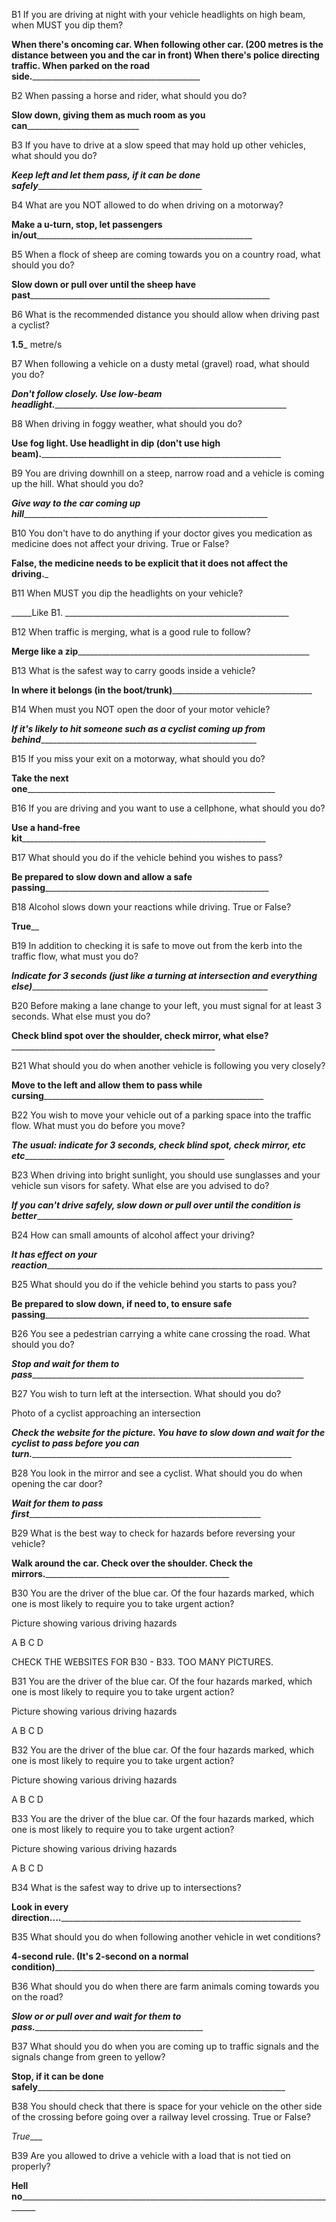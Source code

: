 B1   If you are driving at night with your vehicle headlights on high beam, when MUST you dip them?

____When there's oncoming car. When following other car. (200 metres is the distance between you and the car in front) When there's police directing traffic. When parked on the road side.______________________________________________

B2   When passing a horse and rider, what should you do?

____Slow down, giving them as much room as you can________________________________

B3   If you have to drive at a slow speed that may hold up other vehicles, what should you do?

_____Keep left and let them pass, if it can be done safely______________________________________________

B4   What are you NOT allowed to do when driving on a motorway?

______Make a u-turn, stop, let passengers in/out____________________________________________________________

B5   When a flock of sheep are coming towards you on a country road, what should you do?

______Slow down or pull over until the sheep have past__________________________________________________________________

B6   What is the recommended distance you should allow when driving past a cyclist?

____1.5_____ metre/s

B7   When following a vehicle on a dusty metal (gravel) road, what should you do?

___Don't follow closely. Use low-beam headlight._____________________________________________________________

B8   When driving in foggy weather, what should you do?

____Use fog light. Use headlight in dip (don't use high beam).________________________________________________________________

B9   You are driving downhill on a steep, narrow road and a vehicle is coming up the hill. What should you do?

_____Give way to the car coming up hill__________________________________________________________________

B10   You don't have to do anything if your doctor gives you medication as medicine does not affect your driving. True or False?

__False, the medicine needs to be explicit that it does not affect the driving.___

B11   When MUST you dip the headlights on your vehicle?

_____Like B1. ________________________________________________________

B12   When traffic is merging, what is a good rule to follow?

________Merge like a zip__________________________________________________________________

B13   What is the safest way to carry goods inside a vehicle?

________________________________In where it belongs (in the boot/trunk)___________________________________________________________________

B14   When must you NOT open the door of your motor vehicle?

___If it's likely to hit someone such as a cyclist coming up from behind_________________________________________________________

B15   If you miss your exit on a motorway, what should you do?

______Take the next one____________________________________________________________________

B16   If you are driving and you want to use a cellphone, what should you do?

____Use a hand-free kit_________________________________________________________________

B17   What should you do if the vehicle behind you wishes to pass?

____Be prepared to slow down and allow a safe passing____________________________________________________________

B18   Alcohol slows down your reactions while driving. True or False?

__True____

B19   In addition to checking it is safe to move out from the kerb into the traffic flow, what must you do?

___Indicate for 3 seconds (just like a turning at intersection and everything else)______________________________________________________________

B20   Before making a lane change to your left, you must signal for at least 3 seconds. What else must you do?

__Check blind spot over the shoulder, check mirror, what else?_____________________________________________________

B21   What should you do when another vehicle is following you very closely?

____Move to the left and allow them to pass while cursing___________________________________________________________

B22   You wish to move your vehicle out of a parking space into the traffic flow. What must you do before you move?

_____The usual: indicate for 3 seconds, check blind spot, check mirror, etc etc_______________________________________________________

B23   When driving into bright sunlight, you should use sunglasses and your vehicle sun visors for safety. What else are you advised to do?

_____If you can't drive safely, slow down or pull over until the condition is better_____________________________________________________________________

B24   How can small amounts of alcohol affect your driving?

___It has effect on your reaction________________________________________________________________________

B25   What should you do if the vehicle behind you starts to pass you?

____Be prepared to slow down, if need to, to ensure safe passing______________________________________________________________________

B26   You see a pedestrian carrying a white cane crossing the road. What should you do?

___Stop and wait for them to pass_______________________________________________________________________

B27   You wish to turn left at the intersection. What should you do?

Photo of a cyclist approaching an intersection



_______Check the website for the picture. You have to slow down and wait for the cyclist to pass before you can turn.________________________________________________________________________

B28   You look in the mirror and see a cyclist. What should you do when opening the car door?

_________Wait for them to pass first___________________________________________________________________

B29   What is the best way to check for hazards before reversing your vehicle?

__________Walk around the car. Check over the shoulder. Check the mirrors.________________________________________________________

B30   You are the driver of the blue car. Of the four hazards marked, which one is most likely to require you to take urgent action?

Picture showing various driving hazards

A     B     C     D

CHECK THE WEBSITES FOR B30 - B33. TOO MANY PICTURES.

B31   You are the driver of the blue car. Of the four hazards marked, which one is most likely to require you to take urgent action?

Picture showing various driving hazards

A     B     C     D

B32   You are the driver of the blue car. Of the four hazards marked, which one is most likely to require you to take urgent action?

Picture showing various driving hazards

A     B     C     D

B33   You are the driver of the blue car. Of the four hazards marked, which one is most likely to require you to take urgent action?

Picture showing various driving hazards

A     B     C     D

B34   What is the safest way to drive up to intersections?

____Look in every direction....________________________________________________________________

B35   What should you do when following another vehicle in wet conditions?

____4-second rule. (It's 2-second on a normal condition)_____________________________________________________________________

B36   What should you do when there are farm animals coming towards you on the road?

_____Slow or or pull over and wait for them to pass._______________________________________________

B37   What should you do when you are coming up to traffic signals and the signals change from green to yellow?

______Stop, if it can be done safely____________________________________________________________________

B38   You should check that there is space for your vehicle on the other side of the crossing before going over a railway level crossing. True or False?

_True____

B39   Are you allowed to drive a vehicle with a load that is not tied on properly?

______Hell no________________________________________________________________________________________
